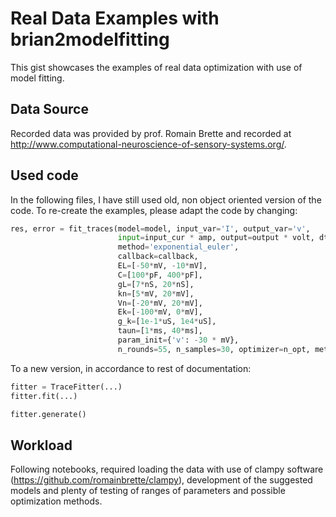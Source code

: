 Real Data Examples with brian2modelfitting
==========================================

This gist showcases the examples of real data optimization with use of model fitting.

Data Source
-----------

Recorded data was provided by prof. Romain Brette and recorded at http://www.computational-neuroscience-of-sensory-systems.org/.

Used code
---------

In the following files, I have still used old, non object oriented version of the code. To re-create the examples, please adapt the code by changing:

~~~python
res, error = fit_traces(model=model, input_var='I', output_var='v',
                        input=input_cur * amp, output=output * volt, dt=dt,
                        method='exponential_euler',
                        callback=callback,
                        EL=[-50*mV, -10*mV],
                        C=[100*pF, 400*pF],
                        gL=[7*nS, 20*nS],                        
                        kn=[5*mV, 20*mV],
                        Vn=[-20*mV, 20*mV],
                        Ek=[-100*mV, 0*mV],
                        g_k=[1e-1*uS, 1e4*uS],
                        taun=[1*ms, 40*ms],
                        param_init={'v': -30 * mV},
                        n_rounds=55, n_samples=30, optimizer=n_opt, metric=metric)
~~~

To a new version, in accordance to rest of documentation:

~~~python
fitter = TraceFitter(...)
fitter.fit(...)

fitter.generate()
~~~


Workload
--------

Following notebooks, required loading the data with
use of clampy software (https://github.com/romainbrette/clampy), development of the suggested models and plenty of testing of ranges of parameters and possible optimization methods.

